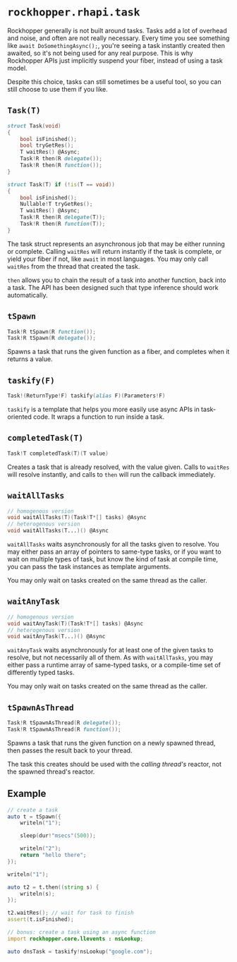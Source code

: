 # `rockhopper.rhapi.task`

Rockhopper generally is not built around tasks. Tasks add a lot of overhead and noise, and often are not really
necessary.
Every time you see something like `await DoSomethingAsync();`, you're seeing a task instantly created then awaited,
so it's not being used for any real purpose.
This is why Rockhopper APIs just implicitly suspend your fiber, instead of using a task model.

Despite this choice, tasks can still sometimes be a useful tool, so you can still choose to use them if you like.

## `Task(T)`

```d
struct Task(void)
{
	bool isFinished();
	bool tryGetRes();
	T waitRes() @Async;
	Task!R then(R delegate());
	Task!R then(R function());
}

struct Task(T) if (!is(T == void))
{
	bool isFinished();
	Nullable!T tryGetRes();
	T waitRes() @Async;
	Task!R then(R delegate(T));
	Task!R then(R function(T));
}
```

The task struct represents an asynchronous job that may be either running or complete.
Calling `waitRes` will return instantly if the task is complete, or yield your fiber if not,
like `await` in most languages.
You may only call `waitRes` from the thread that created the task.

`then` allows you to chain the result of a task into another function, back into a task.
The API has been designed such that type inference should work automatically.

## `tSpawn`

```d
Task!R tSpawn(R function());
Task!R tSpawn(R delegate());
```

Spawns a task that runs the given function as a fiber, and completes when it returns a value.

## `taskify(F)`

```d
Task!(ReturnType!F) taskify(alias F)(Parameters!F)
```

`taskify` is a template that helps you more easily use async APIs in task-oriented code.
It wraps a function to run inside a task.

## `completedTask(T)`

```d
Task!T completedTask(T)(T value)
```

Creates a task that is already resolved, with the value given.
Calls to `waitRes` will resolve instantly, and calls to `then` will run the callback immediately.

## `waitAllTasks`

```d
// homogenous version
void waitAllTasks(T)(Task!T*[] tasks) @Async
// heterogenous version
void waitAllTasks(T...)() @Async
```

`waitAllTasks` waits asynchronously for all the tasks given to resolve.
You may either pass an array of pointers to same-type tasks, or if you want to wait on multiple types of task, but know
the kind of task at compile time, you can pass the task instances as template arguments.

You may only wait on tasks created on the same thread as the caller.

## `waitAnyTask`

```d
// homogenous version
void waitAnyTask(T)(Task!T*[] tasks) @Async
// heterogenous version
void waitAnyTask(T...)() @Async
```

`waitAnyTask` waits asynchronously for at least one of the given tasks to resolve, but not necessarily all of them.
As with `waitAllTasks`, you may either pass a runtime array of same-typed tasks, or a compile-time set of differently
typed tasks.

You may only wait on tasks created on the same thread as the caller.

## `tSpawnAsThread`

```d
Task!R tSpawnAsThread(R delegate());
Task!R tSpawnAsThread(R function());
```

Spawns a task that runs the given function on a newly spawned thread, then passes the result back to your thread.

The task this creates should be used with the *calling thread's* reactor, not the spawned thread's reactor.

## Example

```d
// create a task
auto t = tSpawn({
	writeln("1");

	sleep(dur!"msecs"(500));

	writeln("2");
	return "hello there";
});

writeln("1");

auto t2 = t.then((string s) {
	writeln(s);
});

t2.waitRes(); // wait for task to finish
assert(t.isFinished);

// bonus: create a task using an async function
import rockhopper.core.llevents : nsLookup;

auto dnsTask = taskify!nsLookup("google.com");
```
